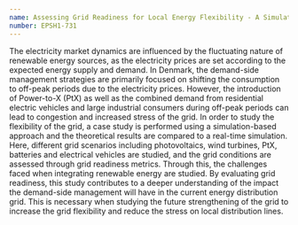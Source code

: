 ```yaml
---
name: Assessing Grid Readiness for Local Energy Flexibility - A Simulation-Based Approach
number: EPSH1-731
---
```

The electricity market dynamics are influenced by the fluctuating nature of renewable energy sources, as the electricity prices are set according to the expected energy supply and demand. In Denmark, the demand-side management strategies are primarily focused on shifting the consumption to off-peak periods due to the electricity prices. However, the introduction of Power-to-X (PtX) as well as the combined demand from residential electric vehicles and large industrial consumers during off-peak periods can lead to congestion and increased stress of the grid. In order to study the flexibility of the grid, a case study is performed using a simulation-based approach and the theoretical results are compared to a real-time simulation. Here, different grid scenarios including photovoltaics, wind turbines, PtX, batteries and electrical vehicles are studied, and the grid conditions are assessed through grid readiness metrics. Through this, the challenges faced when integrating renewable energy are studied. By evaluating grid readiness, this study contributes to a deeper understanding of the impact the demand-side management will have in the current energy distribution grid. This is necessary when studying the future strengthening of the grid to increase the grid flexibility and reduce the stress on local distribution lines. 